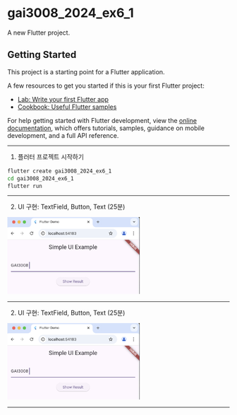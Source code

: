 # gai3008_2024_ex6_1

A new Flutter project.

## Getting Started

This project is a starting point for a Flutter application.

A few resources to get you started if this is your first Flutter project:

- [Lab: Write your first Flutter app](https://docs.flutter.dev/get-started/codelab)
- [Cookbook: Useful Flutter samples](https://docs.flutter.dev/cookbook)

For help getting started with Flutter development, view the
[online documentation](https://docs.flutter.dev/), which offers tutorials,
samples, guidance on mobile development, and a full API reference.


---
1. 플러터 프로젝트 시작하기 

```sh
flutter create gai3008_2024_ex6_1
cd gai3008_2024_ex6_1
flutter run 
```
---

2. UI 구현: TextField, Button, Text (25분)
<img src='image-1.png' width='300'>

---
2. UI 구현: TextField, Button, Text (25분)
<img src='image-1.png' width='300'>

---